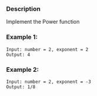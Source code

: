 ### Description

Implement the Power function

### Example 1:

```
Input: number = 2, exponent = 2
Output: 4
```

### Example 2:

```
Input: number = 2, exponent = -3
Output: 1/8
```
